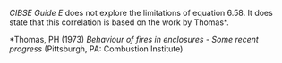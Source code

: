 _CIBSE Guide E_ does not explore the limitations
of equation 6.58. It does state that this correlation
is based on the work by Thomas*.

*Thomas, PH (1973) _Behaviour of fires in enclosures -
Some recent progress_ (Pittsburgh, PA: Combustion Institute)